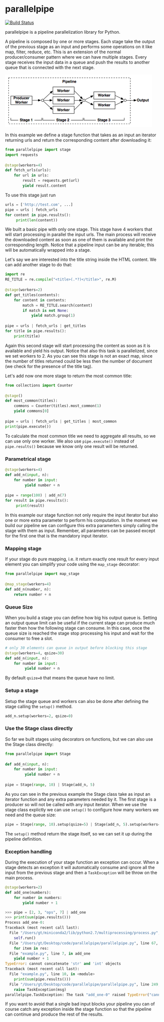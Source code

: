 # parallelpipe

[![Build Status](https://travis-ci.org/gtsystem/parallelpipe.svg?branch=master)](https://travis-ci.org/gtsystem/parallelpipe)

parallelpipe is a pipeline parallelization library for Python.

A pipeline is composed by one or more stages. Each stage take the output of the previous stage  as an input and performs some operations on it like map, filter, reduce, etc. This is an extension of the normal producer/consumer pattern where we can have multiple stages. Every stage receives the input data in a queue and push the results to another queue that is connected with the next stage. 

![](documentation/pipeline2.png)

In this example we define a stage function that takes as an input an iterator returning urls and return the corresponding content after downloading it:

```python
from parallelpipe import stage
import requests
	
@stage(workers=4)
def fetch_urls(urls):
    for url in urls:
      	result = requests.get(url)
        yield result.content
```

To use this stage just run

```python
urls = ['http://test.com', ...]
pipe = urls | fetch_urls
for content in pipe.results():
	 print(len(content))
```

We built a basic pipe with only one stage. This stage have 4 workers that will start processing in parallel the input urls. The main process will receive the downloaded content as soon as one of them is available and print the corresponding length. Notice that a pipeline input can be any iterable; this will be automatically wrapped into a stage.

Let's say we are interested into the title string inside the HTML content. We can add another stage to do that:

```python
import re
RE_TITLE = re.compile("<title>(.*?)</title>", re.M)

@stage(workers=2)
def get_titles(contents):
    for content in contents:
        match = RE_TITLE.search(content)
        if match is not None:
            yield match.group(1)

pipe = urls | fetch_urls | get_titles
for title in pipe.results():
    print(title)
```

Again this second stage will start processing the content as soon as it is available and yield his output.
Notice that also this task is parallelized, since we set workers to 2.
As you can see this stage is not an exact map, since  the number of titles returned could be less then the number of document (we check for the presence of the title tag).

Let's add now one more stage to return the most common title:

```python
from collections import Counter

@stage()
def most_common(titles):
    commons = Counter(titles).most_common(1)
    yield commons[0]

pipe = urls | fetch_urls | get_titles | most_common
print(pipe.execute())
```

To calculate the most common title we need to aggregate all results, so we can use only one worker.
We also use ``pipe.execute()`` instead of ``pipe.results()`` because we know only one result will be returned.

### Parametrical stage

```python
@stage(workers=4)
def add_n(input, n):
	for number in input:
		 yield number + n

pipe = range(100) | add_n(7)
for result in pipe.results():
	 print(result)
```

In this example our stage function not only require the input iterator but also one or more extra parameter to perform his computation. In the moment we build our pipeline we can configure this extra paramerters simply calling the stage with them as input. Remember, all parameters can be passed except for the first one that is the mandatory input iterator.

### Mapping stage

If your stage do pure mapping, i.e. it return exactly one result for every input element you can simplify your code using the ``map_stage`` decorator:

```python
from parallelpipe import map_stage

@map_stage(workers=4)
def add_n(number, n):
	return number + n
``` 

### Queue Size

When you build a stage you can define how big his output queue is. 
Setting an output queue limit can be useful if the current stage can produce much faster then how the following stage can consume. In this case, once the queue size is reached the stage stop processing his input and wait for the consumer to free a slot.

```python
# only 30 elements can queue in output before blocking this stage
@stage(workers=4, qsize=30)
def add_n(input, n):
	for number in input:
		 yield number + n
```

By default ``qsize=0`` that means the queue have no limit.

### Setup a stage

Setup the stage queue and workers can also be done after defining the stage calling the ``setup()`` method.

```python
add_n.setup(workers=2, qsize=0)
```

### Use the Stage class directly

So far we built stages using decorators on functions, but we can also use the Stage class directly: 

```python
from parallelpipe import Stage

def add_n(input, n):
    for number in input:
         yield number + n
 
pipe = Stage(range, 10) | Stage(add_n, 5)
```

As you can see in the previous example the Stage class take as input an iterator function and any extra parameters needed by it. The first stage is a producer so will not be called with any input iterator.
When we use the stage class explictly we can use ``setup()`` to configure how many workers we need and the queue size:

```python
pipe = Stage(range, 10).setup(qsize=5) | Stage(add_n, 5).setup(workers=2)
```

The ``setup()`` method return the stage itself, so we can set it up during the pipeline definition.

### Exception handling

During the execution of your stage function an exception can occur. When a stage detects an exception it will automatically consume and ignore all the input from the previous stage and then a ``TaskException`` will be throw on the main process.

```python
@stage(workers=2)
def add_one(numbers):
    for number in numbers:
        yield number + 1
```

```python
>>> pipe = [2, 3, "ops", 7] | add_one
>>> print(sum(pipe.results()))
Process add_one-0:
Traceback (most recent call last):
  File "/Users/gt/miniconda2/lib/python2.7/multiprocessing/process.py", line 258, in _bootstrap
    self.run()
  File "/Users/gt/Desktop/code/parallelpipe/parallelpipe.py", line 67, in run
    for item in res:
  File "example.py", line 7, in add_one
    yield number + 1
TypeError: cannot concatenate 'str' and 'int' objects
Traceback (most recent call last):
  File "example.py", line 10, in <module>
    print(sum(pipe.results()))
  File "/Users/gt/Desktop/code/parallelpipe/parallelpipe.py", line 249, in results
    raise TaskException(msg)
parallelpipe.TaskException: The task "add_one-0" raised TypeError("cannot concatenate 'str' and 'int' objects",)
```

If you want to avoid that a single bad input blocks your pipeline you can of course catch any exception inside the stage function so that the pipeline can continue and produce the rest of the results.
